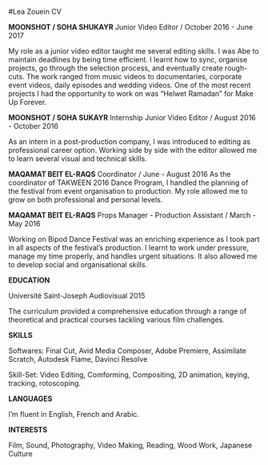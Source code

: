 #Lea Zouein CV

**MOONSHOT / SOHA SHUKAYR**
Junior Video Editor / October 2016 - June 2017


My role as a junior video editor taught me several editing skills. I was Abe to maintain deadlines by being time efficient. I learnt how to sync, organise projects, go through the selection process, and eventually create rough-cuts.
The work ranged from music videos to documentaries, corporate event videos, daily episodes and wedding videos.
One of the most recent projects I had the opportunity to work on was “Helwet Ramadan” for Make Up Forever.


**MOONSHOT / SOHA SUKAYR**
Internship Junior Video Editor / August 2016 - October 2016

As an intern in a post-production company, I was introduced to editing as professional career option. Working side by side with the editor allowed me to learn several visual and technical skills.

**MAQAMAT BEIT EL-RAQS**
Coordinator / June - August 2016
As  the coordinator of TAKWEEN 2016 Dance Program, I handled the planning of the festival from event organisation to production. My role allowed me to grow on both professional and personal levels.


**MAQAMAT BEIT EL-RAQS**
Props Manager - Production Assistant / March - May 2016

Working on Bipod Dance Festival was an enriching experience as I took part in all aspects of the festival’s production. I learnt to work under pressure, manage my time properly, and handles urgent situations. It also allowed me to develop social and organisational skills.



**EDUCATION**

Université Saint-Joseph
Audiovisual 2015

The curriculum provided a comprehensive education through a range of theoretical and practical courses tackling various film challenges.

**SKILLS**

Softwares: Final Cut, Avid Media Composer, Adobe Premiere, Assimilate Scratch, Autodesk Flame, Davinci Resolve

Skill-Set: Video Editing, Comforming, Compositing, 2D animation, keying, tracking, rotoscoping.


**LANGUAGES**

I’m fluent in English, French and Arabic.

**INTERESTS**

Film, Sound, Photography, Video Making, Reading, Wood Work, Japanese Culture

